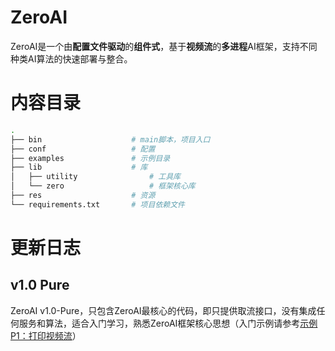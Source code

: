 # ZeroAI

ZeroAI是一个由**配置文件驱动**的**组件式**，基于**视频流**的**多进程**AI框架，支持不同种类AI算法的快速部署与整合。

# 内容目录

```sh
.
├── bin                    # main脚本，项目入口
├── conf                   # 配置
├── examples               # 示例目录
├── lib                    # 库
│   ├── utility                # 工具库
│   └── zero                   # 框架核心库
├── res                    # 资源
└── requirements.txt       # 项目依赖文件
```

# 更新日志

## v1.0 Pure

ZeroAI v1.0-Pure，只包含ZeroAI最核心的代码，即只提供取流接口，没有集成任何服务和算法，适合入门学习，熟悉ZeroAI框架核心思想（入门示例请参考[示例P1：打印视频流](./document/示例P1：打印视频流)）
